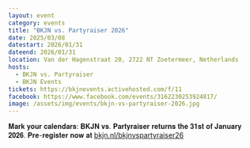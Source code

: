 ```yaml
---
layout: event
category: events
title: "BKJN vs. Partyraiser 2026"
date: 2025/03/08
datestart: 2026/01/31
dateend: 2026/01/31
location: Van der Hagenstraat 20, 2722 NT Zoetermeer, Netherlands
hosts:
  - BKJN vs. Partyraiser
  - BKJN Events
tickets: https://bkjnevents.activehosted.com/f/11
facebook: https://www.facebook.com/events/3162230253924817/
image: /assets/img/events/bkjn-vs-partyraiser-2026.jpg
---
```


𝐌𝐚𝐫𝐤 𝐲𝐨𝐮𝐫 𝐜𝐚𝐥𝐞𝐧𝐝𝐚𝐫𝐬: 𝐁𝐊𝐉𝐍 𝐯𝐬. 𝐏𝐚𝐫𝐭𝐲𝐫𝐚𝐢𝐬𝐞𝐫 𝐫𝐞𝐭𝐮𝐫𝐧𝐬 𝐭𝐡𝐞 𝟑𝟏𝐬𝐭 𝐨𝐟 𝐉𝐚𝐧𝐮𝐚𝐫𝐲 𝟐𝟎𝟐𝟔. 𝐏𝐫𝐞-𝐫𝐞𝐠𝐢𝐬𝐭𝐞𝐫 𝐧𝐨𝐰 𝐚𝐭 [bkjn.nl/bkjnvspartyraiser26](http://bkjn.nl/bkjnvspartyraiser26?fbclid=IwZXh0bgNhZW0CMTAAAR3nN8ZnWEeZQg_6q_kfZ49hr16xAdzAD47mljKxgQ0Lu578HYe7ZFW9Sxs_aem_wT36tSKRj17VyC-JgvwdpQ)
